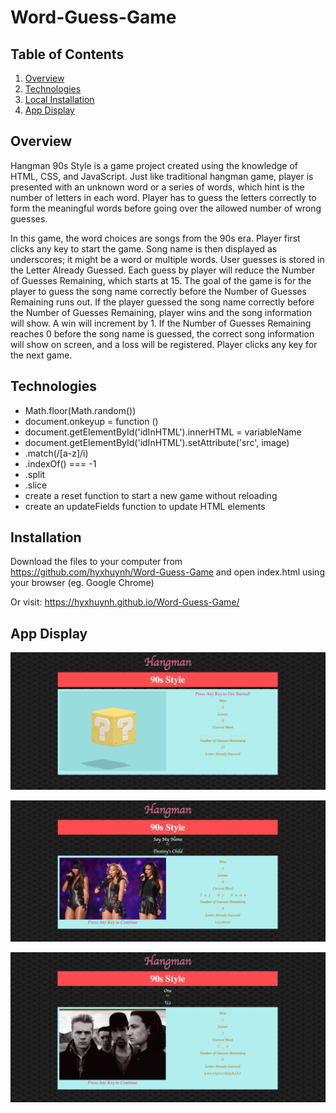 # Word-Guess-Game

## Table of Contents 
1. [Overview](#overview)
2. [Technologies](#technologies)
3. [Local Installation](#installation)
4. [App Display](#display)

<a name="overview"></a>
## Overview

Hangman 90s Style is a game project created using the knowledge of HTML, CSS, and JavaScript. Just like traditional hangman game, player is presented with an unknown word or a series of words, which hint is the number of letters in each word. Player has to guess the letters correctly to form the meaningful words before going over the allowed number of wrong guesses. 

In this game, the word choices are songs from the 90s era. Player first clicks any key to start the game. Song name is then displayed as underscores; it might be a word or multiple words. User guesses is stored in the Letter Already Guessed. Each guess by player will reduce the Number of Guesses Remaining, which starts at 15. The goal of the game is for the player to guess the song name correctly before the Number of Guesses Remaining runs out. If the player guessed the song name correctly before the Number of Guesses Remaining, player wins and the song information will show. A win will increment by 1. If the Number of Guesses Remaining reaches 0 before the song name is guessed, the correct song information will show on screen, and a loss will be registered. Player clicks any key for the next game.  

<a name="Technologies"></a>
## Technologies

* Math.floor(Math.random())
* document.onkeyup = function ()
* document.getElementById('idInHTML').innerHTML = variableName
* document.getElementById('idInHTML').setAttribute('src', image)
* .match(/[a-z]/i)
* .indexOf() === -1 
* .split
* .slice
* create a reset function to start a new game without reloading
* create an updateFields function to update HTML elements

<a name="Installation"></a>
## Installation

Download the files to your computer from https://github.com/hyxhuynh/Word-Guess-Game and open index.html using your browser (eg. Google Chrome)

Or visit: https://hyxhuynh.github.io/Word-Guess-Game/

<a name="display"></a>
## App Display

![](assets/images/default_screen.png)

![](assets/images/win_screen.png)

![](assets/images/loss_screen.png)
